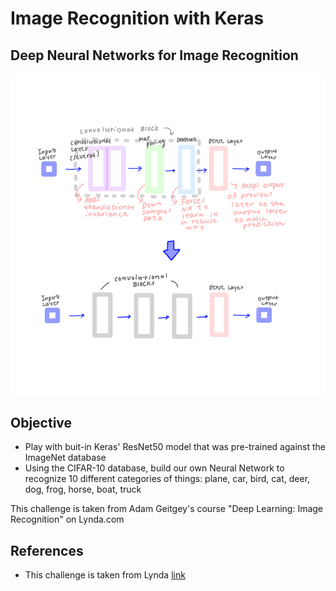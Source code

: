 # Image Recognition with Keras

## Deep Neural Networks for Image Recognition
![](./my_little_graphic.jpeg)

## Objective

* Play with buit-in Keras' ResNet50 model that was pre-trained against the ImageNet database
* Using the CIFAR-10 database, build our own Neural Network to recognize 10 different categories of things: plane, car, bird, cat, deer, dog, frog, horse, boat, truck

This challenge is taken from Adam Geitgey's course "Deep Learning: Image Recognition" on Lynda.com

## References
* This challenge is taken from Lynda [link](https://www.lynda.com/Google-TensorFlow-tutorials/Building-Deep-Learning-Applications-Keras-2-0/601801-2.html)

